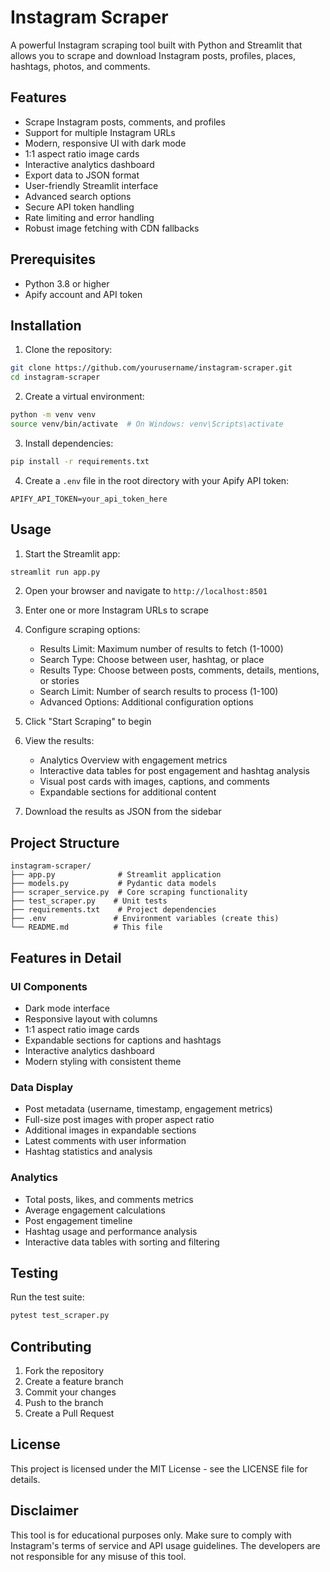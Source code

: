 # Instagram Scraper

A powerful Instagram scraping tool built with Python and Streamlit that allows you to scrape and download Instagram posts, profiles, places, hashtags, photos, and comments.

## Features

- Scrape Instagram posts, comments, and profiles
- Support for multiple Instagram URLs
- Modern, responsive UI with dark mode
- 1:1 aspect ratio image cards
- Interactive analytics dashboard
- Export data to JSON format
- User-friendly Streamlit interface
- Advanced search options
- Secure API token handling
- Rate limiting and error handling
- Robust image fetching with CDN fallbacks

## Prerequisites

- Python 3.8 or higher
- Apify account and API token

## Installation

1. Clone the repository:
```bash
git clone https://github.com/yourusername/instagram-scraper.git
cd instagram-scraper
```

2. Create a virtual environment:
```bash
python -m venv venv
source venv/bin/activate  # On Windows: venv\Scripts\activate
```

3. Install dependencies:
```bash
pip install -r requirements.txt
```

4. Create a `.env` file in the root directory with your Apify API token:
```
APIFY_API_TOKEN=your_api_token_here
```

## Usage

1. Start the Streamlit app:
```bash
streamlit run app.py
```

2. Open your browser and navigate to `http://localhost:8501`

3. Enter one or more Instagram URLs to scrape

4. Configure scraping options:
   - Results Limit: Maximum number of results to fetch (1-1000)
   - Search Type: Choose between user, hashtag, or place
   - Results Type: Choose between posts, comments, details, mentions, or stories
   - Search Limit: Number of search results to process (1-100)
   - Advanced Options: Additional configuration options

5. Click "Start Scraping" to begin

6. View the results:
   - Analytics Overview with engagement metrics
   - Interactive data tables for post engagement and hashtag analysis
   - Visual post cards with images, captions, and comments
   - Expandable sections for additional content

7. Download the results as JSON from the sidebar

## Project Structure

```
instagram-scraper/
├── app.py              # Streamlit application
├── models.py           # Pydantic data models
├── scraper_service.py  # Core scraping functionality
├── test_scraper.py    # Unit tests
├── requirements.txt    # Project dependencies
├── .env               # Environment variables (create this)
└── README.md          # This file
```

## Features in Detail

### UI Components
- Dark mode interface
- Responsive layout with columns
- 1:1 aspect ratio image cards
- Expandable sections for captions and hashtags
- Interactive analytics dashboard
- Modern styling with consistent theme

### Data Display
- Post metadata (username, timestamp, engagement metrics)
- Full-size post images with proper aspect ratio
- Additional images in expandable sections
- Latest comments with user information
- Hashtag statistics and analysis

### Analytics
- Total posts, likes, and comments metrics
- Average engagement calculations
- Post engagement timeline
- Hashtag usage and performance analysis
- Interactive data tables with sorting and filtering

## Testing

Run the test suite:
```bash
pytest test_scraper.py
```

## Contributing

1. Fork the repository
2. Create a feature branch
3. Commit your changes
4. Push to the branch
5. Create a Pull Request

## License

This project is licensed under the MIT License - see the LICENSE file for details.

## Disclaimer

This tool is for educational purposes only. Make sure to comply with Instagram's terms of service and API usage guidelines. The developers are not responsible for any misuse of this tool. 